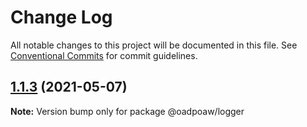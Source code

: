 # Change Log

All notable changes to this project will be documented in this file.
See [Conventional Commits](https://conventionalcommits.org) for commit guidelines.

## [1.1.3](https://github.com/oadpoaw/packages/compare/@oadpoaw/logger@1.1.2...@oadpoaw/logger@1.1.3) (2021-05-07)

**Note:** Version bump only for package @oadpoaw/logger
